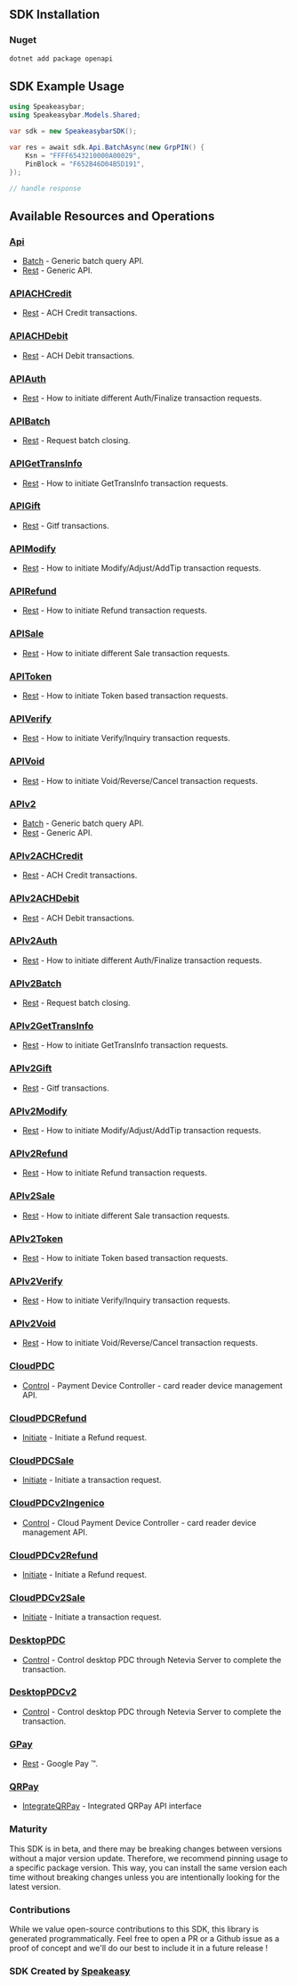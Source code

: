 <!-- Start SDK Installation -->
## SDK Installation

### Nuget

```bash
dotnet add package openapi
```
<!-- End SDK Installation -->

## SDK Example Usage
<!-- Start SDK Example Usage -->
```csharp
using Speakeasybar;
using Speakeasybar.Models.Shared;

var sdk = new SpeakeasybarSDK();

var res = await sdk.Api.BatchAsync(new GrpPIN() {
    Ksn = "FFFF6543210000A00029",
    PinBlock = "F652B46D04B5D191",
});

// handle response
```
<!-- End SDK Example Usage -->

<!-- Start SDK Available Operations -->
## Available Resources and Operations


### [Api](docs/sdks/api/README.md)

* [Batch](docs/sdks/api/README.md#batch) - Generic batch query API.
* [Rest](docs/sdks/api/README.md#rest) - Generic API.

### [APIACHCredit](docs/sdks/apiachcredit/README.md)

* [Rest](docs/sdks/apiachcredit/README.md#rest) - ACH Credit transactions.

### [APIACHDebit](docs/sdks/apiachdebit/README.md)

* [Rest](docs/sdks/apiachdebit/README.md#rest) - ACH Debit transactions.

### [APIAuth](docs/sdks/apiauth/README.md)

* [Rest](docs/sdks/apiauth/README.md#rest) - How to initiate different Auth/Finalize transaction requests.

### [APIBatch](docs/sdks/apibatch/README.md)

* [Rest](docs/sdks/apibatch/README.md#rest) - Request batch closing.

### [APIGetTransInfo](docs/sdks/apigettransinfo/README.md)

* [Rest](docs/sdks/apigettransinfo/README.md#rest) - How to initiate GetTransInfo transaction requests.

### [APIGift](docs/sdks/apigift/README.md)

* [Rest](docs/sdks/apigift/README.md#rest) - Gitf transactions.

### [APIModify](docs/sdks/apimodify/README.md)

* [Rest](docs/sdks/apimodify/README.md#rest) - How to initiate Modify/Adjust/AddTip transaction requests.

### [APIRefund](docs/sdks/apirefund/README.md)

* [Rest](docs/sdks/apirefund/README.md#rest) - How to initiate Refund transaction requests.

### [APISale](docs/sdks/apisale/README.md)

* [Rest](docs/sdks/apisale/README.md#rest) - How to initiate different Sale transaction requests.

### [APIToken](docs/sdks/apitoken/README.md)

* [Rest](docs/sdks/apitoken/README.md#rest) - How to initiate Token based transaction requests.

### [APIVerify](docs/sdks/apiverify/README.md)

* [Rest](docs/sdks/apiverify/README.md#rest) - How to initiate Verify/Inquiry transaction requests.

### [APIVoid](docs/sdks/apivoid/README.md)

* [Rest](docs/sdks/apivoid/README.md#rest) - How to initiate Void/Reverse/Cancel transaction requests.

### [APIv2](docs/sdks/apiv2/README.md)

* [Batch](docs/sdks/apiv2/README.md#batch) - Generic batch query API.
* [Rest](docs/sdks/apiv2/README.md#rest) - Generic API.

### [APIv2ACHCredit](docs/sdks/apiv2achcredit/README.md)

* [Rest](docs/sdks/apiv2achcredit/README.md#rest) - ACH Credit transactions.

### [APIv2ACHDebit](docs/sdks/apiv2achdebit/README.md)

* [Rest](docs/sdks/apiv2achdebit/README.md#rest) - ACH Debit transactions.

### [APIv2Auth](docs/sdks/apiv2auth/README.md)

* [Rest](docs/sdks/apiv2auth/README.md#rest) - How to initiate different Auth/Finalize transaction requests.

### [APIv2Batch](docs/sdks/apiv2batch/README.md)

* [Rest](docs/sdks/apiv2batch/README.md#rest) - Request batch closing.

### [APIv2GetTransInfo](docs/sdks/apiv2gettransinfo/README.md)

* [Rest](docs/sdks/apiv2gettransinfo/README.md#rest) - How to initiate GetTransInfo transaction requests.

### [APIv2Gift](docs/sdks/apiv2gift/README.md)

* [Rest](docs/sdks/apiv2gift/README.md#rest) - Gitf transactions.

### [APIv2Modify](docs/sdks/apiv2modify/README.md)

* [Rest](docs/sdks/apiv2modify/README.md#rest) - How to initiate Modify/Adjust/AddTip transaction requests.

### [APIv2Refund](docs/sdks/apiv2refund/README.md)

* [Rest](docs/sdks/apiv2refund/README.md#rest) - How to initiate Refund transaction requests.

### [APIv2Sale](docs/sdks/apiv2sale/README.md)

* [Rest](docs/sdks/apiv2sale/README.md#rest) - How to initiate different Sale transaction requests.

### [APIv2Token](docs/sdks/apiv2token/README.md)

* [Rest](docs/sdks/apiv2token/README.md#rest) - How to initiate Token based transaction requests.

### [APIv2Verify](docs/sdks/apiv2verify/README.md)

* [Rest](docs/sdks/apiv2verify/README.md#rest) - How to initiate Verify/Inquiry transaction requests.

### [APIv2Void](docs/sdks/apiv2void/README.md)

* [Rest](docs/sdks/apiv2void/README.md#rest) - How to initiate Void/Reverse/Cancel transaction requests.

### [CloudPDC](docs/sdks/cloudpdc/README.md)

* [Control](docs/sdks/cloudpdc/README.md#control) - Payment Device Controller - card reader device management API.

### [CloudPDCRefund](docs/sdks/cloudpdcrefund/README.md)

* [Initiate](docs/sdks/cloudpdcrefund/README.md#initiate) - Initiate a Refund request.

### [CloudPDCSale](docs/sdks/cloudpdcsale/README.md)

* [Initiate](docs/sdks/cloudpdcsale/README.md#initiate) - Initiate a transaction request.

### [CloudPDCv2Ingenico](docs/sdks/cloudpdcv2ingenico/README.md)

* [Control](docs/sdks/cloudpdcv2ingenico/README.md#control) - Cloud Payment Device Controller - card reader device management API.

### [CloudPDCv2Refund](docs/sdks/cloudpdcv2refund/README.md)

* [Initiate](docs/sdks/cloudpdcv2refund/README.md#initiate) - Initiate a Refund request.

### [CloudPDCv2Sale](docs/sdks/cloudpdcv2sale/README.md)

* [Initiate](docs/sdks/cloudpdcv2sale/README.md#initiate) - Initiate a transaction request.

### [DesktopPDC](docs/sdks/desktoppdc/README.md)

* [Control](docs/sdks/desktoppdc/README.md#control) - Control desktop PDC through Netevia Server to complete the transaction.

### [DesktopPDCv2](docs/sdks/desktoppdcv2/README.md)

* [Control](docs/sdks/desktoppdcv2/README.md#control) - Control desktop PDC through Netevia Server to complete the transaction.

### [GPay](docs/sdks/gpay/README.md)

* [Rest](docs/sdks/gpay/README.md#rest) - Google Pay ™.

### [QRPay](docs/sdks/qrpay/README.md)

* [IntegrateQRPay](docs/sdks/qrpay/README.md#integrateqrpay) - Integrated QRPay API interface
<!-- End SDK Available Operations -->



<!-- Start Dev Containers -->

<!-- End Dev Containers -->

<!-- Placeholder for Future Speakeasy SDK Sections -->



### Maturity

This SDK is in beta, and there may be breaking changes between versions without a major version update. Therefore, we recommend pinning usage
to a specific package version. This way, you can install the same version each time without breaking changes unless you are intentionally
looking for the latest version.

### Contributions

While we value open-source contributions to this SDK, this library is generated programmatically.
Feel free to open a PR or a Github issue as a proof of concept and we'll do our best to include it in a future release !

### SDK Created by [Speakeasy](https://docs.speakeasyapi.dev/docs/using-speakeasy/client-sdks)
